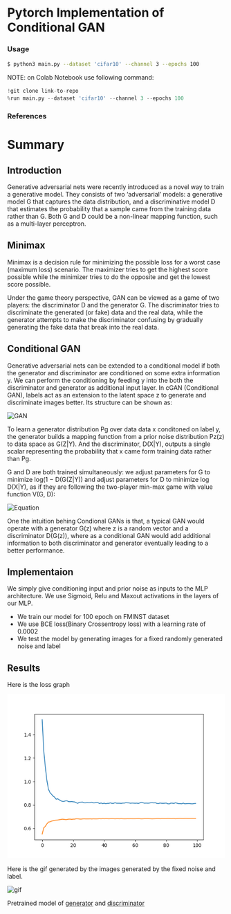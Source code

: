 # Pytorch Implementation of Conditional GAN 
### Usage
```bash
$ python3 main.py --dataset 'cifar10' --channel 3 --epochs 100
```
NOTE: on Colab Notebook use following command:
```python
!git clone link-to-repo
%run main.py --dataset 'cifar10' --channel 3 --epochs 100 
```
### References

# Summary 

## Introduction

Generative adversarial nets were recently introduced as a novel way to train a generative model.
They consists of two ‘adversarial’ models: a generative model G that captures the data distribution, and a discriminative model D that estimates the probability that a sample came from the training
data rather than G. Both G and D could be a non-linear mapping function, such as a multi-layer perceptron.

## Minimax

Minimax is a decision rule for minimizing the possible loss for a worst case (maximum loss) scenario. 
The maximizer tries to get the highest score possible while the minimizer tries to do the opposite and get the lowest score possible.

Under the game theory perspective, GAN can be viewed as a game of two players: the discriminator D and the generator G. 
The discriminator tries to discriminate the generated (or fake) data and the real data, while the generator attempts to make the discriminator
confusing by gradually generating the fake data that break into the real data. 

## Conditional GAN

Generative adversarial nets can be extended to a conditional model if both the generator and discriminator are conditioned on some extra information y. We can perform the conditioning by feeding y into the both the discriminator and generator as additional input layer. 
In cGAN (Conditional GAN), labels act as an extension to the latent space z to generate and discriminate images better. 
Its structure can be shown as:

![GAN](https://golden-storage-production.s3.amazonaws.com/topic_images/23a36a66d85947c7a0fe4a2ced52914e.png)

To learn a generator distribution Pg over data data x conditoned on label y, the generator builds a mapping function from
a prior noise distribution Pz(z) to data space as G(Z|Y). And the discriminator, D(X|Y), outputs
a single scalar representing the probability that x came form training data rather than Pg.

G and D are both trained simultaneously: we adjust parameters for G to minimize log(1 − D(G(Z|Y))
and adjust parameters for D to minimize log D(X|Y), as if they are following the two-player min-max
game with value function V(G, D):

![Equation](https://miro.medium.com/max/1400/1*l2tSqFN0Afwizm4LgalCGg.png)

One the intuition behing Condional GANs is that, a typical GAN would operate with a generator G(z) where z is a random vector and a discriminator D(G(z)), where as a conditional GAN would add additional information to both discriminator and generator eventually leading to a better performance.

## Implementaion

We simply give conditioning input and prior noise as inputs to the MLP architecture. We use Sigmoid, Relu and Maxout activations in the layers of our MLP. 

- We train our model for 100 epoch on FMINST dataset 
- We use BCE loss(Binary Crossentropy loss) with a learning rate of 0.0002
- We test the model by generating images for a fixed randomly generated noise and label

## Results 

Here is the loss graph

![graph](https://github.com/ayush12gupta/model_zoo/blob/master/cGAN/plot%20(2).png)

Here is the gif generated by the images generated by the fixed noise and label.

![gif]()

Pretrained model of [generator]() and [discriminator]()
